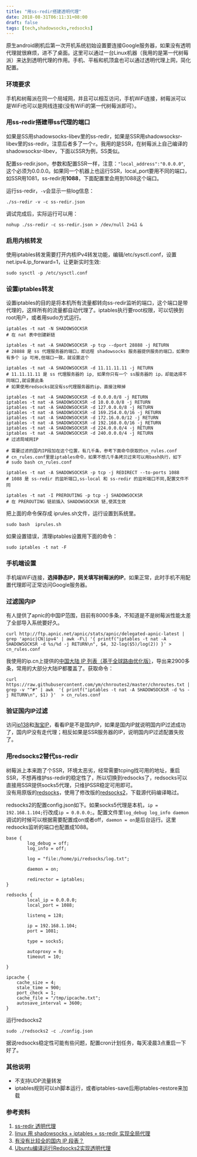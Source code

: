 ```yaml
---
title: "用ss-redir搭建透明代理"
date: 2018-08-31T06:11:31+08:00
draft: false
tags: [tech,shadowsocks,redsocks]
---
```


原生android刷机后第一次开机系统初始设置要连接Google服务器，如果没有透明代理就很麻烦，进不了桌面。这里可以通过一台Linux机器（我用的是第一代树莓派）来达到透明代理的作用。手机、平板和机顶盒也可以通过透明代理上网，简化配置。

<!--more-->

### 环境要求

手机和树莓派在同一个局域网，并且可以相互访问，手机WiFi连接，树莓派可以是WiFi也可以是网线连接(没有WiFi的第一代树莓派即可）。

### 用ss-redir搭建带ss代理的端口

如果是SS用shadowsocks-libev里的ss-redir，如果是SSR用shadowsocksr-libev里的ss-redir。注意后者多了一个`r`。我用的是SSR，在树莓派上自己编译的shadowsocksr-libev，下面以SSR为例，SS类似。

配置ss-redir.json，参数和配置SSR一样，注意：`"local_address":"0.0.0.0"`,  这个必须为0.0.0.0。如果同一个机器上也运行SSR，local_port要用不同的端口，如SSR用1081，ss-redir用**1088**，下面配置里会用到1088这个端口。

运行ss-redir，`-v`会显示一些log信息：

```
./ss-redir -v -c ss-redir.json
```

调试完成后，实际运行可以用：

```
nohup ./ss-redir -c ss-redir.json > /dev/null 2>&1 &
```

### 启用内核转发

使用iptables转发需要打开内核IPv4转发功能，编辑/etc/sysctl.conf，设置net.ipv4.ip_forward=1，让更新实时生效: 

```
sudo sysctl -p /etc/sysctl.conf
```

### 设置iptables转发

设置iptables的目的是将本机所有流量都转向ss-redir监听的端口，这个端口是带代理的，这样所有的流量都自动代理了。iptables执行要root权限，可以切换到root用户，或者用sudo方式运行。

```
iptables -t nat -N SHADOWSOCKSR
# 在 nat 表中创建新链

iptables -t nat -A SHADOWSOCKSR -p tcp --dport 28888 -j RETURN
# 28888 是 ss 代理服务器的端口，即远程 shadowsocks 服务器提供服务的端口，如果你有多个 ip 可用,但端口一致，就设置这个

iptables -t nat -A SHADOWSOCKSR -d 11.11.11.11 -j RETURN
# 11.11.11.11 是 ss 代理服务器的 ip, 如果你只有一个 ss服务器的 ip，却能选择不同端口,就设置此条
# 如果使用redsocks就没有ss代理服务器的ip，直接注释掉

iptables -t nat -A SHADOWSOCKSR -d 0.0.0.0/8 -j RETURN
iptables -t nat -A SHADOWSOCKSR -d 10.0.0.0/8 -j RETURN
iptables -t nat -A SHADOWSOCKSR -d 127.0.0.0/8 -j RETURN
iptables -t nat -A SHADOWSOCKSR -d 169.254.0.0/16 -j RETURN
iptables -t nat -A SHADOWSOCKSR -d 172.16.0.0/12 -j RETURN
iptables -t nat -A SHADOWSOCKSR -d 192.168.0.0/16 -j RETURN
iptables -t nat -A SHADOWSOCKSR -d 224.0.0.0/4 -j RETURN
iptables -t nat -A SHADOWSOCKSR -d 240.0.0.0/4 -j RETURN
# 过滤局域网IP

# 需要过滤的国内IP段加在这个位置，有几千条，参考下面命令获取的cn_rules.conf
# cn_rules.conf里是iptables命令，如果不想几千条拷贝过来可以用bash执行，如下
# sudo bash cn_rules.conf

iptables -t nat -A SHADOWSOCKSR -p tcp -j REDIRECT --to-ports 1088
# 1088 是 ss-redir 的监听端口,ss-local 和 ss-redir 的监听端口不同,配置文件不同

iptables -t nat -I PREROUTING -p tcp -j SHADOWSOCKSR
# 在 PREROUTING 链前插入 SHADOWSOCKSR 链,使其生效
```

把上面的命令保存成 iprules.sh文件，运行设置到系统里。

```
sudo bash  iprules.sh
```

如果设置错误，清理iptables设置用下面的命令：

```
sudo iptables -t nat -F
```

### 手机端设置

手机端WiFi连接，**选择静态IP，网关填写树莓派的IP**。如果正常，此时手机不用配置代理即可正常访问Google服务器。

### 过滤国内IP

有人提供了apnic的中国IP范围，目前有8000多条，不知道是不是树莓派性能太差了全部导入系统要好久。

```
curl http://ftp.apnic.net/apnic/stats/apnic/delegated-apnic-latest | grep 'apnic|CN|ipv4' | awk -F\| '{ printf("iptables -t nat -A SHADOWSOCKSR -d %s/%d -j RETURN\n", $4, 32-log($5)/log(2)) }' > cn_rules.conf
```

我使用的ip.cn上提供的[中国大陆 IP 列表（基于全球路由优化版）](https://ip.cn/chnroutes.html)，导出来2900多条，常用的大部分大陆IP都覆盖了。获取命令：

```
curl https://raw.githubusercontent.com/ym/chnroutes2/master/chnroutes.txt | grep -v "^#" | awk  '{ printf("iptables -t nat -A SHADOWSOCKSR -d %s -j RETURN\n", $1) }'  > cn_rules.conf
```

### 验证国内IP过滤

访问[ip138](http://www.ip138.com/)和[淘宝IP](http://ip.taobao.com/)，看看IP是不是国内IP，如果是国内IP就说明国内IP过滤成功了，国内IP没有走代理；相反如果是SSR服务器的IP，说明国内IP过滤配置失败了。

### 用redsocks2替代ss-redir

树莓派上本来跑了个SSR，环境太恶劣，经常需要tcping找可用的地址，重启SSR，不想再维护ss-redir的稳定性了，所以切换到redsocks了，redsocks可以直接用SSR提供socks5代理，只维护SSR稳定可用即可。  
没有用原版的[redsocks](https://github.com/darkk/redsocks)，使用了修改版的[redsocks2](https://github.com/semigodking/redsocks)，下载源代码编译略过。

redsocks2的配置config.json如下。如果socks5代理是本机，`ip = 192.168.1.104;`行改成`ip = 0.0.0.0;`。配置文件里`log_debug log_info daemon`调试的时候可以根据需要配置成on或者off，`daemon = on`是后台运行。这里redsocks监听的端口也配置成1088。

```
base {
        log_debug = off;
        log_info = off;

        log = "file:/home/pi/redsocks/log.txt";

        daemon = on;

        redirector = iptables;
}

redsocks {
        local_ip = 0.0.0.0;
        local_port = 1088;

        listenq = 128;

        ip = 192.168.1.104;
        port = 1081;

        type = socks5;

        autoproxy = 0;
        timeout = 10;

}

ipcache {
    cache_size = 4;
    stale_time = 900;
    port_check = 1;
    cache_file = "/tmp/ipcache.txt";
    autosave_interval = 3600;
}
```

运行redsocks2

```
sudo ./redsocks2 -c ./config.json
```

据说redsocks稳定性可能有些问题，配置cron计划任务，每天凌晨3点重启一下好了。

### 其他说明

* 不支持UDP流量转发
* iptables规则可以sh脚本运行，或者iptables-save后用iptables-restore来加载

### 参考资料

1. [ss-redir 透明代理](https://gist.github.com/wen-long/8644243)
1. [linux 用 shadowsocks + iptables + ss-redir 实现全局代理](https://blog.csdn.net/chouzhou9701/article/details/78816029)
1. [有没有比较全的国内 IP 段表？](https://www.v2ex.com/t/351714)
1. [Ubuntu编译运行Redsocks2实现透明代理](https://blog.csdn.net/lvshaorong/article/details/52933544)

